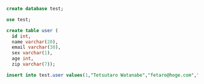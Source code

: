 ```sql
create database test;
```

```sql
use test;
```

```sql
create table user (
  id int, 
  name varchar(20), 
  email varchar(30), 
  sex varchar(1),
  age int, 
  zip varchar(7));
```

```sql
insert into test.user values(1,"Tetsutaro Watanabe","fetaro@hoge.com","M",35,"1420042")
```

